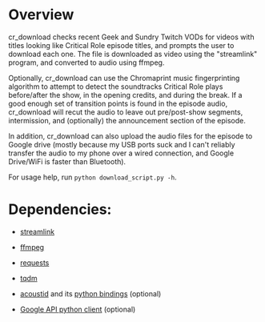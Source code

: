Overview
=======================

cr_download checks recent Geek and Sundry Twitch VODs for videos with
titles looking like Critical Role episode titles, and prompts the user
to download each one. The file is downloaded as video using the
"streamlink" program, and converted to audio using ffmpeg.

Optionally, cr_download can use the Chromaprint music fingerprinting
algorithm to attempt to detect the soundtracks Critical Role plays
before/after the show, in the opening credits, and during the
break. If a good enough set of transition points is found in the
episode audio, cr_download will recut the audio to leave out
pre/post-show segments, intermission, and (optionally) the
announcement section of the episode.

In addition, cr_download can also upload the audio files for the
episode to Google drive (mostly because my USB ports suck and I can't
reliably transfer the audio to my phone over a wired connection, and
Google Drive/WiFi is faster than Bluetooth).

For usage help, run `python download_script.py -h`.

Dependencies:
==========================

- [streamlink](https://streamlink.github.io/)

- [ffmpeg](https://www.ffmpeg.org/)

- [requests](http://docs.python-requests.org/en/master/)

- [tqdm](https://pypi.org/project/tqdm/)

- [acoustid](https://acoustid.org/chromaprint) and its
  [python bindings](https://pypi.org/project/pyacoustid/) (optional)
  
- [Google API python client](https://developers.google.com/api-client-library/python/)
  (optional)